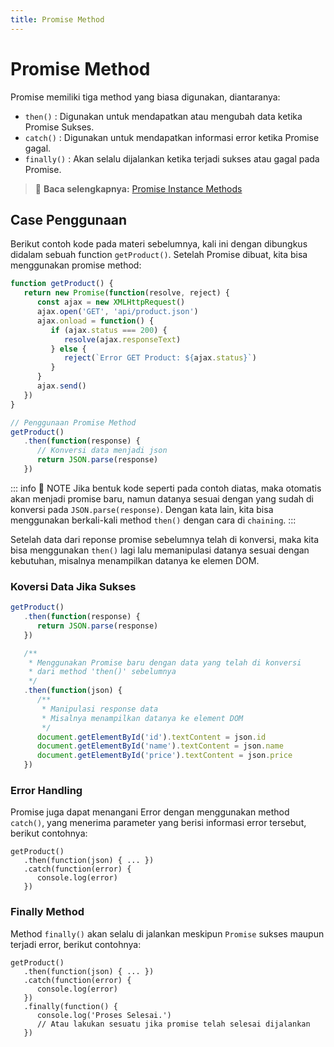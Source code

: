 ```yaml
---
title: Promise Method
---
```


# Promise Method

Promise memiliki tiga method yang biasa digunakan, diantaranya:

- `then()`     : Digunakan untuk mendapatkan atau mengubah data ketika Promise Sukses.
- `catch()`    : Digunakan untuk mendapatkan informasi error ketika Promise gagal.
- `finally()`  : Akan selalu dijalankan ketika terjadi sukses atau gagal pada Promise.

> :memo: **Baca selengkapnya:** [Promise Instance Methods](https://developer.mozilla.org/en-US/docs/Web/Javascript/Reference/Global_Objects/Promise#instance_methods)

## Case Penggunaan

Berikut contoh kode pada materi sebelumnya, kali ini dengan dibungkus didalam sebuah function `getProduct()`. Setelah Promise dibuat, kita bisa menggunakan promise method:

```js
function getProduct() {
   return new Promise(function(resolve, reject) {
      const ajax = new XMLHttpRequest()
      ajax.open('GET', 'api/product.json')
      ajax.onload = function() {
         if (ajax.status === 200) {
            resolve(ajax.responseText)
         } else {
            reject(`Error GET Product: ${ajax.status}`)
         }
      }
      ajax.send()
   })
}

// Penggunaan Promise Method
getProduct()
   .then(function(response) {
      // Konversi data menjadi json
      return JSON.parse(response)
   })
```

::: info :memo: NOTE
Jika bentuk kode seperti pada contoh diatas, maka otomatis akan menjadi promise baru, namun datanya sesuai dengan yang sudah di konversi pada `JSON.parse(response)`. Dengan kata lain, kita bisa menggunakan berkali-kali method `then()` dengan cara di `chaining`.
:::

Setelah data dari reponse promise sebelumnya telah di konversi, maka kita bisa menggunakan `then()` lagi lalu memanipulasi datanya sesuai dengan kebutuhan, misalnya menampilkan datanya ke elemen DOM.

### Koversi Data Jika Sukses

```js
getProduct()
   .then(function(response) {
      return JSON.parse(response)
   })

   /**
    * Menggunakan Promise baru dengan data yang telah di konversi 
    * dari method 'then()' sebelumnya
    */
   .then(function(json) {
      /**
       * Manipulasi response data 
       * Misalnya menampilkan datanya ke element DOM
       */ 
      document.getElementById('id').textContent = json.id
      document.getElementById('name').textContent = json.name
      document.getElementById('price').textContent = json.price
   })
```

### Error Handling

Promise juga dapat menangani Error dengan menggunakan method `catch()`, yang menerima parameter yang berisi informasi error tersebut, berikut contohnya:

```js{3-5}
getProduct()
   .then(function(json) { ... })
   .catch(function(error) {
      console.log(error)
   })
```

### Finally Method

Method `finally()` akan selalu di jalankan meskipun `Promise` sukses maupun terjadi error, berikut contohnya:

```js{6-9}
getProduct()
   .then(function(json) { ... })
   .catch(function(error) {
      console.log(error)
   })
   .finally(function() {
      console.log('Proses Selesai.')
      // Atau lakukan sesuatu jika promise telah selesai dijalankan
   })
```